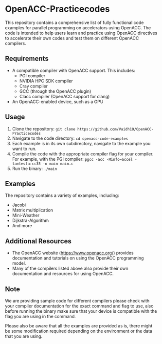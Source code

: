 <!-- ## Compile and Execute the benchmarks -->
<!-- Configure the build and run commands.

The Makefile supports different types of compilers. Enter the directory containing the program's name to compile it. such as cd Jacobi then use the nvc/gcc compiler to compile the parallel code.

1.To compile with Nvidia compiler
> make acc CC=nvc

To compile with GCC compiler
> make acc CC=gcc

2.And then enter: `make run` -->

# OpenACC-Practicecodes

This repository contains a comprehensive list of fully functional code examples for parallel programming on accelerators using OpenACC. The code is intended to help users learn and practice using OpenACC directives to accelerate their own codes and test them on different OpenACC compilers.

## Requirements

- A compatible compiler with OpenACC support. This includes:
  - PGI compiler
  - NVIDIA HPC SDK compiler
  - Cray compiler
  - GCC (through the OpenACC plugin)
  - Clacc compiler (OpenACC support for clang)
- An OpenACC-enabled device, such as a GPU

## Usage

1. Clone the repository: `git clone https://github.com/Vaidh10/OpenACC-Practicecodes`
2. Navigate to the code directory: `cd openacc-code-examples`
3. Each example is in its own subdirectory, navigate to the example you want to run.
4. Compile the code with the appropriate compiler flag for your compiler. For example, with the PGI compiler: `pgcc -acc -Minfo=accel -ta=tesla:cc35 -o main main.c`
5. Run the binary: `./main`

## Examples

The repository contains a variety of examples, including:

- Jacobi
- Matrix multiplication
- Mini-Weather
- Dijkstra-Algorithm
- And more

## Additional Resources

- The OpenACC website (https://www.openacc.org/) provides documentation and tutorials on using the OpenACC programming model.
- Many of the compilers listed above also provide their own documentation and resources for using OpenACC.

## Note

We are providing sample code for different compilers please check with your compiler documentation for the exact command and flag to use, also before running the binary make sure that your device is compatible with the flag you are using in the command.

Please also be aware that all the examples are provided as is, there might be some modification required depending on the environment or the data that you are using.